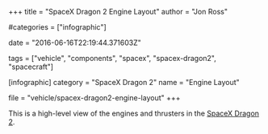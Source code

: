 +++
title = "SpaceX Dragon 2 Engine Layout"
author = "Jon Ross"

#categories = ["infographic"]

date = "2016-06-16T22:19:44.371603Z"

tags = ["vehicle", "components", "spacex", "spacex-dragon2", "spacecraft"]

[infographic]
category = "SpaceX Dragon 2"
name = "Engine Layout"

file = "vehicle/spacex-dragon2-engine-layout"
+++

This is a high-level view of the engines and thrusters in the [SpaceX Dragon 2](/tags/spacex-dragon2).

<!--more-->

<!-- TODO -->
